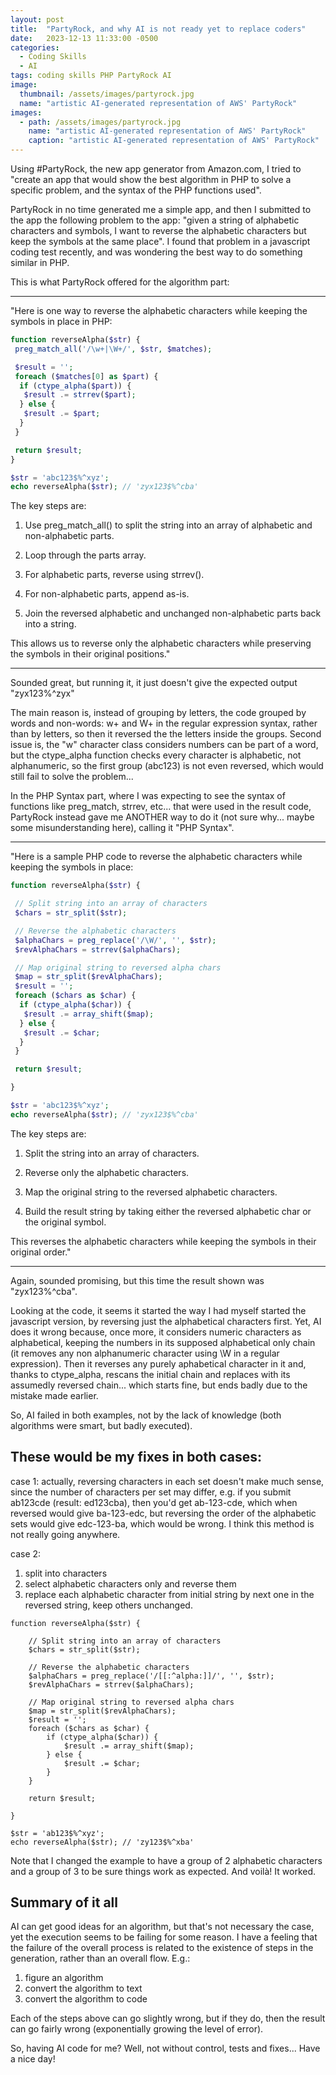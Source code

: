 ```yaml
---
layout: post
title:  "PartyRock, and why AI is not ready yet to replace coders"
date:   2023-12-13 11:33:00 -0500
categories:
  - Coding Skills
  - AI
tags: coding skills PHP PartyRock AI
image:
  thumbnail: /assets/images/partyrock.jpg
  name: "artistic AI-generated representation of AWS' PartyRock"
images:
  - path: /assets/images/partyrock.jpg
    name: "artistic AI-generated representation of AWS' PartyRock"
    caption: "artistic AI-generated representation of AWS' PartyRock"
---
```

Using #PartyRock, the new app generator from Amazon.com, I tried to "create an app that would show the best algorithm in PHP to solve a specific problem, and the syntax of the PHP functions used".

PartyRock in no time generated me a simple app, and then I submitted to the app the following problem to the app: "given a string of alphabetic characters and symbols, I want to reverse the alphabetic characters but keep the symbols at the same place". I found that problem in a javascript coding test recently, and was wondering the best way to do something similar in PHP.

This is what PartyRock offered for the algorithm part:

<hr/>

"Here is one way to reverse the alphabetic characters while keeping the symbols in place in PHP:
```php
function reverseAlpha($str) {
 preg_match_all('/\w+|\W+/', $str, $matches);

 $result = '';
 foreach ($matches[0] as $part) {
  if (ctype_alpha($part)) {
   $result .= strrev($part); 
  } else {
   $result .= $part;
  }
 }

 return $result;
}

$str = 'abc123$%^xyz';
echo reverseAlpha($str); // 'zyx123$%^cba'
```

The key steps are:

1. Use preg_match_all() to split the string into an array of alphabetic and non-alphabetic parts.

2. Loop through the parts array.

3. For alphabetic parts, reverse using strrev().

4. For non-alphabetic parts, append as-is.

5. Join the reversed alphabetic and unchanged non-alphabetic parts back into a string.

This allows us to reverse only the alphabetic characters while preserving the symbols in their original positions."

<hr/>

Sounded great, but running it, it just doesn't give the expected output "zyx123$%^cba", but rather "abc123$%^zyx"

The main reason is, instead of grouping by letters, the code grouped by words and non-words: w+ and W+ in the regular expression syntax, rather than by letters, so then it reversed the the letters inside the groups. Second issue is, the "w" character class considers numbers can be part of a word, but the ctype_alpha function checks every character is alphabetic, not alphanumeric, so the first group (abc123) is not even reversed, which would still fail to solve the problem...

In the PHP Syntax part, where I was expecting to see the syntax of functions like preg_match, strrev, etc... that were used in the result code, PartyRock instead gave me ANOTHER way to do it (not sure why... maybe some misunderstanding here), calling it "PHP Syntax".

<hr/>

"Here is a sample PHP code to reverse the alphabetic characters while keeping the symbols in place:

```php
function reverseAlpha($str) {

 // Split string into an array of characters
 $chars = str_split($str);

 // Reverse the alphabetic characters
 $alphaChars = preg_replace('/\W/', '', $str); 
 $revAlphaChars = strrev($alphaChars);

 // Map original string to reversed alpha chars
 $map = str_split($revAlphaChars);
 $result = '';
 foreach ($chars as $char) {
  if (ctype_alpha($char)) {
   $result .= array_shift($map); 
  } else {
   $result .= $char;
  }
 }

 return $result;

}

$str = 'abc123$%^xyz';
echo reverseAlpha($str); // 'zyx123$%^cba'
```

The key steps are:

1. Split the string into an array of characters.

2. Reverse only the alphabetic characters.

3. Map the original string to the reversed alphabetic characters.

4. Build the result string by taking either the reversed alphabetic char or the original symbol.

This reverses the alphabetic characters while keeping the symbols in their original order."
<hr/>

Again, sounded promising, but this time the result shown was "zyx123$%^321", instead of the expected "zyx123$%^cba".

Looking at the code, it seems it started the way I had myself started the javascript version, by reversing just the alphabetical
characters first. Yet, AI does it wrong because, once more, it considers numeric characters as alphabetical, keeping
the numbers in its supposed alphabetical only chain (it removes any non alphanumeric character using \W in a regular
expression). Then it reverses any purely aphabetical character in it and, thanks to ctype_alpha, rescans the initial
chain and replaces with its assumedly reversed chain... which starts fine, but ends badly due to the mistake made earlier.

So, AI failed in both examples, not by the lack of knowledge (both algorithms were smart, but badly executed).

## These would be my fixes in both cases:

case 1: actually, reversing characters in each set doesn't make much sense, since the number of characters per set may differ,
e.g. if you submit ab123cde (result: ed123cba), then you'd get ab-123-cde, which when reversed would give ba-123-edc, but
reversing the order of the alphabetic sets would give edc-123-ba, which would be wrong. I think this method is not
really going anywhere.

case 2:
1. split into characters
2. select alphabetic characters only and reverse them
3. replace each alphabetic character from initial string by next one in the reversed string, keep others unchanged.

```
function reverseAlpha($str) {

    // Split string into an array of characters
    $chars = str_split($str);

    // Reverse the alphabetic characters
    $alphaChars = preg_replace('/[[:^alpha:]]/', '', $str);
    $revAlphaChars = strrev($alphaChars);

    // Map original string to reversed alpha chars
    $map = str_split($revAlphaChars);
    $result = '';
    foreach ($chars as $char) {
        if (ctype_alpha($char)) {
            $result .= array_shift($map);
        } else {
            $result .= $char;
        }
    }

    return $result;

}

$str = 'ab123$%^xyz';
echo reverseAlpha($str); // 'zy123$%^xba'
```
Note that I changed the example to have a group of 2 alphabetic characters and a group of 3 to be sure things work
as expected. And voilà! It worked.

## Summary of it all

AI can get good ideas for an algorithm, but that's not necessary the case, yet the execution
seems to be failing for some reason. I have a feeling that the failure of the overall process is related to the
existence of steps in the generation, rather than an overall flow. E.g.:
1. figure an algorithm
2. convert the algorithm to text
3. convert the algorithm to code

Each of the steps above can go slightly wrong, but if they do, then the result can go fairly wrong (exponentially 
growing the level of error).

So, having AI code for me? Well, not without control, tests and fixes...
Have a nice day!

